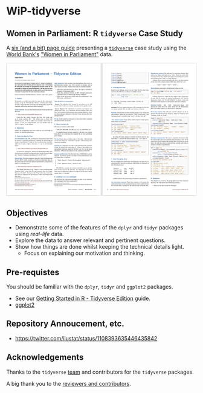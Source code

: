 # WiP-tidyverse

## Women in Parliament: R `tidyverse` Case Study

A [six (and a bit) page guide](https://github.com/saghirb/WiP-tidyverse/blob/master/doc/WiP-tidyverse.pdf) 
presenting a [`tidyverse`](https://www.tidyverse.org/) case study using the [World Bank's](https://www.worldbank.org/) 
["Women in Parliament"](https://data.worldbank.org/indicator/SG.GEN.PARL.ZS) data.


[![`doc/WiP-tidyverse.pdf`](images/WiP-tv-guide.png)](https://github.com/saghirb/WiP-tidyverse/blob/master/doc/WiP-tidyverse.pdf)

## Objectives

- Demonstrate some of the features of the `dplyr` and `tidyr` packages using *real-life* data.
- Explore the data to answer relevant and pertinent questions.
- Show how things are done whilst keeping the technical details light.
    + Focus on explaining our motivation and thinking.

## Pre-requistes

You should be familiar with the `dplyr`, `tidyr` and `ggplot2` packages.

- See our [Getting Started in R - Tidyverse Edition](https://github.com/saghirb/Getting-Started-in-R)
guide.
- [ggplot2](https://ggplot2.tidyverse.org/)

## Repository Annoucement, etc.

* https://twitter.com/ilustat/status/1108393635446435842

## Acknowledgements

Thanks to the `tidyverse` [team](https://github.com/orgs/tidyverse/people) and 
contributors for the `tidyverse` packages.

A big thank you to the [reviewers and contributors](https://github.com/saghirb/WiP-tidyverse/blob/master/Contributors.md).


